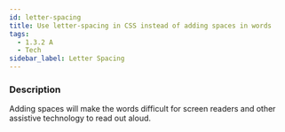```yaml
---
id: letter-spacing
title: Use letter-spacing in CSS instead of adding spaces in words
tags:
  - 1.3.2 A
  - Tech
sidebar_label: Letter Spacing
---
```


### Description

Adding spaces will make the words difficult for screen readers and other assistive technology to read out aloud.
